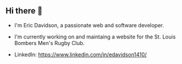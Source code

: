 ## Hi there 👋

- I'm Eric Davidson, a passionate web and software developer.

- I'm currently working on and maintaing a website for the St. Louis Bombers Men's Rugby Club.
  
- LinkedIn: https://www.linkedin.com/in/edavidson1410/
  

<!--
**edavidson1410/edavidson1410** is a ✨ _special_ ✨ repository because its `README.md` (this file) appears on your GitHub profile.

Here are some ideas to get you started:

- 🔭 I’m currently working on ...
- 🌱 I’m currently learning ...
- 👯 I’m looking to collaborate on ...
- 🤔 I’m looking for help with ...
- 💬 Ask me about ...
- 📫 How to reach me: ...
- 😄 Pronouns: ...
- ⚡ Fun fact: ...
-->
